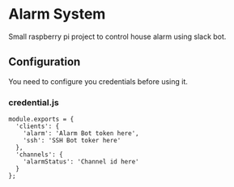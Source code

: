 # Alarm System

Small raspberry pi project to control house alarm using slack bot.


## Configuration

You need to configure you credentials before using it.

### credential.js
```
module.exports = {
  'clients': {
    'alarm': 'Alarm Bot token here',
    'ssh': 'SSH Bot toker here'
  },
  'channels': {
    'alarmStatus': 'Channel id here'
  }
};
```
